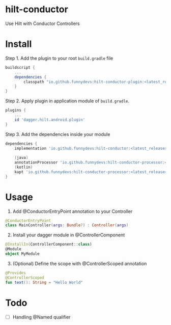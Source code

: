 # hilt-conductor

Use Hilt with Conductor Controllers

# Install

Step 1. Add the plugin to your root `build.gradle` file

```groovy
buildscript {
    ...
    dependencies {
        classpath "io.github.funnydevs:hilt-conductor-plugin:<latest_release>"
    }
}
```

Step 2. Apply plugin in application module of `build.gradle`.

```groovy
plugins {
    ...
    id 'dagger.hilt.android.plugin'
}
```

Step 3. Add the dependencies inside your module

```groovy
dependencies {
    implementation 'io.github.funnydevs:hilt-conductor:<latest_release>'
    
    (java)
    annotationProcessor 'io.github.funnydevs:hilt-conductor-processor:<latest_release>'
    (kotlin)
    kapt 'io.github.funnydevs:hilt-conductor-processor:<latest_release>'
}
```

# Usage

1. Add @ConductorEntryPoint annotation to your Controller
```kotlin
@ConductorEntryPoint
class MainController(args: Bundle?) : Controller(args)
```
2. Install your dagger module in @ControllerComponent
```kotlin
@InstallIn(ControllerComponent::class)
@Module
object MyModule
```
3. (Optional) Define the scope with @ControllerScoped annotation
```kotlin
@Provides
@ControllerScoped
fun text(): String = "Hello World"
```


# Todo
- [ ] Handling @Named qualifier
